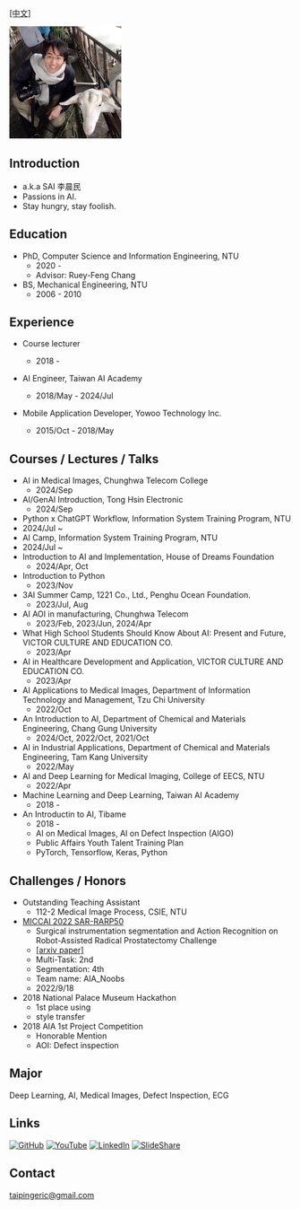 [[中文]](https://taipingeric.github.io/)

![image](https://raw.githubusercontent.com/taipingeric/taipingeric.github.io/master/assets/FB.jpg)

## Introduction
  * a.k.a SAI 李晨民
  * Passions in AI.
  * Stay hungry, stay foolish.

## Education

* PhD, Computer Science and Information Engineering, NTU
  * 2020 -
  * Advisor: Ruey-Feng Chang
* BS, Mechanical Engineering, NTU
  *   2006 - 2010

## Experience

* Course lecturer
    *   2018 -

* AI Engineer, Taiwan AI Academy
  * 2018/May - 2024/Jul

* Mobile Application Developer, Yowoo Technology Inc.
  * 2015/Oct - 2018/May

## Courses / Lectures / Talks
* AI in Medical Images, Chunghwa Telecom College
  * 2024/Sep
* AI/GenAI Introduction, Tong Hsin Electronic
  * 2024/Sep
* Python x ChatGPT Workflow, Information System Training Program, NTU
 * 2024/Jul ~
* AI Camp, Information System Training Program, NTU
 * 2024/Jul ~
* Introduction to AI and Implementation, House of Dreams Foundation
  * 2024/Apr, Oct
* Introduction to Python
  * 2023/Nov
* 3AI Summer Camp, 1221 Co., Ltd., Penghu Ocean Foundation.
  * 2023/Jul, Aug
* AI AOI in manufacturing, Chunghwa Telecom
  * 2023/Feb, 2023/Jun, 2024/Apr
* What High School Students Should Know About AI: Present and Future, VICTOR CULTURE AND EDUCATION CO.
  * 2023/Apr
* AI in Healthcare Development and Application, VICTOR CULTURE AND EDUCATION CO.
  * 2023/Apr
* AI Applications to Medical Images, Department of Information Technology and Management, Tzu Chi University
  * 2022/Oct
* An Introduction to AI, Department of Chemical and Materials Engineering, Chang Gung University
  * 2024/Oct, 2022/Oct, 2021/Oct
* AI in Industrial Applications, Department of Chemical and Materials Engineering, Tam Kang University
  * 2022/May
* AI and Deep Learning for Medical Imaging, College of EECS, NTU
  * 2022/Apr
* Machine Learning and Deep Learning, Taiwan AI Academy
  * 2018 -
* An Introductin to AI, Tibame
  * 2018 - 
  * AI on Medical Images, AI on Defect Inspection (AIGO)
  * Public Affairs Youth Talent Training Plan
  * PyTorch, Tensorflow, Keras, Python

## Challenges / Honors

* Outstanding Teaching Assistant
  * 112-2 Medical Image Process, CSIE, NTU 
* [MICCAI 2022 SAR-RARP50](https://www.synapse.org/#!Synapse:syn27618412/wiki/619479)
  * Surgical instrumentation segmentation and Action Recognition on Robot-Assisted Radical Prostatectomy Challenge
  * [[arxiv paper]](https://arxiv.org/abs/2401.00496)
  * Multi-Task: 2nd
  * Segmentation: 4th
  * Team name: AIA_Noobs
  * 2022/9/18
* 2018 National Palace Museum Hackathon
  * 1st place using 
  * style transfer
* 2018 AIA 1st Project Competition
    *  Honorable Mention 
    *  AOI: Defect inspection

## Major

Deep Learning, AI, Medical Images, Defect Inspection, ECG

## Links

[![GitHub](https://img.shields.io/badge/GitHub-100000?style=for-the-badge&logo=github&logoColor=white)](https://github.com/taipingeric) [![YouTube](https://img.shields.io/badge/YouTube-FF0000?style=for-the-badge&logo=youtube&logoColor=white)](https://www.youtube.com/@fusionlab7360) [![LinkedIn](https://img.shields.io/badge/LinkedIn-0077B5?style=for-the-badge&logo=linkedin&logoColor=white)](https://www.linkedin.com/in/chihyang-li-a883b375/) [![SlideShare](https://img.shields.io/badge/SlideShare-0077B5?style=for-the-badge&logo=slideshare&logoColor=white)](https://www.slideshare.net/ChihyangLi)

## Contact

taipingeric@gmail.com
